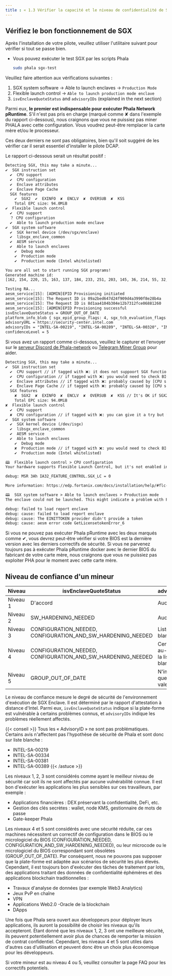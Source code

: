 ```yaml
---
title : « 1.3 Vérifier la capacité et le niveau de confidentialité de SGX »
---
```


## Vérifiez le bon fonctionnement de SGX

Après l'installation de votre pilote, veuillez utiliser l'utilitaire suivant pour vérifier si tout se passe bien.

- Vous pouvez exécuter le test SGX par les scripts Phala

  ```bash
  sudo phala sgx-test
  ```

Veuillez faire attention aux vérifications suivantes :

1. SGX system software → Able to launch enclaves → `Production Mode`
2. Flexible launch control → `Able to launch production mode enclave`
3. `isvEnclaveQuoteStatus` and `advisoryIDs` (explained in the next section)

Parmi eux, **le premier est indispensable pour exécuter Phala Network pRuntime**. S'il n'est pas pris en charge (marqué comme ✘ dans l'exemple du rapport ci-dessous), nous craignons que vous ne puissiez pas miner PHALA avec cette configuration. Vous voudrez peut-être remplacer la carte mère et/ou le processeur.

Ces deux derniers ne sont pas obligatoires, bien qu'il soit suggéré de les vérifier car il serait essentiel d'installer le pilote DCAP.

Le rapport ci-dessous serait un résultat positif :

```txt
Detecting SGX, this may take a minute...
✔  SGX instruction set
  ✔  CPU support
  ✔  CPU configuration
  ✔  Enclave attributes
  ✔  Enclave Page Cache
  SGX features
    ✔  SGX2  ✔  EXINFO  ✘  ENCLV  ✘  OVERSUB  ✘  KSS
    Total EPC size: 94.0MiB
✔  Flexible launch control
  ✔  CPU support
  ？ CPU configuration
  ✔  Able to launch production mode enclave
✔  SGX system software
  ✔  SGX kernel device (/dev/sgx/enclave)
  ✔  libsgx_enclave_common
  ✔  AESM service
  ✔  Able to launch enclaves
    ✔  Debug mode
    ✔  Production mode
    ✔  Production mode (Intel whitelisted)

You are all set to start running SGX programs!
Generated machine id:
[162, 154, 220, 15, 163, 137, 184, 233, 251, 203, 145, 36, 214, 55, 32, 54]

Testing RA...
aesm_service[15]: [ADMIN]EPID Provisioning initiated
aesm_service[15]: The Request ID is 09a2bed647d24f909d4a3990f8e28b4a
aesm_service[15]: The Request ID is 8d1aa4104b304e12b7312fce06881260
aesm_service[15]: [ADMIN]EPID Provisioning successful
isvEnclaveQuoteStatus = GROUP_OUT_OF_DATE
platform_info_blob { sgx_epid_group_flags: 4, sgx_tcb_evaluation_flags: 2304, pse_evaluation_flags: 0, latest_equivalent_tcb_psvn: [15, 15, 2, 4, 1, 128, 6, 0, 0, 0, 0, 0, 0, 0, 0, 0, 11, 0], latest_pse_isvsvn: [0, 11], latest_psda_svn: [0, 0, 0, 2], xeid: 0, gid: 2919956480, signature: sgx_ec256_signature_t { gx: [99, 239, 225, 171, 96, 219, 216, 210, 246, 211, 20, 101, 254, 193, 246, 66, 170, 40, 255, 197, 80, 203, 17, 34, 164, 2, 127, 95, 41, 79, 233, 58], gy: [141, 126, 227, 92, 128, 3, 10, 32, 239, 92, 240, 58, 94, 167, 203, 150, 166, 168, 180, 191, 126, 196, 107, 132, 19, 84, 217, 14, 124, 14, 245, 179] } }
advisoryURL = https://security-center.intel.com
advisoryIDs = "INTEL-SA-00219", "INTEL-SA-00289", "INTEL-SA-00320", "INTEL-SA-00329"
confidenceLevel = 5
```

Si vous avez un rapport comme ci-dessous, veuillez le capturer et l'envoyer sur le [serveur Discord de Phala-network](https://discord.gg/zjdJ7d844d) ou [Telegram Miner Group](https://t.me/phalaminer) pour aider.

```txt
Detecting SGX, this may take a minute...
✔  SGX instruction set
  ✔  CPU support // if tagged with ❌: it does not suppoort SGX function, you would need to use other types of CPU.
  ✔  CPU configuration // if tagged with ❌: you would need to check BIOS updates.
  ✔  Enclave attributes // if tagged with ❌: probably caused by [CPU support issue] and [CPU configuration]
  ✔  Enclave Page Cache // if tagged with ❌: probably caused by [CPU support issue] and [CPU configuration]
  SGX features
    ✘  SGX2  ✘  EXINFO  ✘  ENCLV  ✘  OVERSUB  ✘  KSS // It's OK if SGX2 was tagged with ❌. Phala has not integrated with SGX2 technology in the current stage.
    Total EPC size: 94.0MiB
✘  Flexible launch control
  ✔  CPU support
  ✘  CPU configuration // if tagged with ❌: you can give it a try but your miner might be affected when the SGX driver upgrades in the future.
✔  SGX system software
  ✔  SGX kernel device (/dev/isgx)
  ✔  libsgx_enclave_common
  ✔  AESM service
  ✔  Able to launch enclaves
    ✔  Debug mode
    ✘  Production mode // if tagged with ❌: you would need to check BIOS updates.
    ✔  Production mode (Intel whitelisted)

🕮  Flexible launch control > CPU configuration
Your hardware supports Flexible Launch Control, but it's not enabled in the BIOS. Reboot your machine and try to enable FLC in your BIOS. Alternatively, try updating your BIOS to the latest version or contact your BIOS vendor.

debug: MSR 3Ah IA32_FEATURE_CONTROL.SGX_LC = 0

More information: https://edp.fortanix.com/docs/installation/help/#flc-cpu-configuration

🕮  SGX system software > Able to launch enclaves > Production mode
The enclave could not be launched. This might indicate a problem with FLC.

debug: failed to load report enclave
debug: cause: failed to load report enclave
debug: cause: The EINITTOKEN provider didn't provide a token
debug: cause: aesm error code GetLicensetokenError_6
```

Si vous ne pouvez pas exécuter Phala pRuntime avec les deux marqués comme ✔, vous devrez peut-être vérifier si votre BIOS est la dernière version avec les derniers correctifs de sécurité. Si vous ne parvenez toujours pas à exécuter Phala pRuntime docker avec le dernier BIOS du fabricant de votre carte mère, nous craignons que vous ne puissiez pas exploiter PHA pour le moment avec cette carte mère.

## Niveau de confiance d'un mineur

| Niveau | isvEnclaveQuoteStatus | advisoryIDs |
|---|---|---|
| Niveau 1 | D'accord | Aucun |
| Niveau 2 | SW_HARDENING_NEEDED | Aucun |
| Niveau 3 | CONFIGURATION_NEEDED, CONFIGURATION_AND_SW_HARDENING_NEEDED | Liste blanche* |
| Niveau 4 | CONFIGURATION_NEEDED, CONFIGURATION_AND_SW_HARDENING_NEEDED | Certains au-delà de la liste blanche |
| Niveau 5 | GROUP_OUT_OF_DATE | N'importe quelle valeur |

Le niveau de confiance mesure le degré de sécurité de l'environnement d'exécution de SGX Enclave. Il est déterminé par le rapport d'attestation à distance d'Intel. Parmi eux, `isvEnclaveQuoteStatus` indique si la plate-forme est vulnérable à certains problèmes connus, et `advisoryIDs` indique les problèmes réellement affectés.

{{< conseil >}}
Tous les « AdvisoryID » ne sont pas problématiques. Certains avis n'affectent pas l'hypothèse de sécurité de Phala et sont donc sur liste blanche :

- INTEL-SA-00219
- INTEL-SA-00334
- INTEL-SA-00381
- INTEL-SA-00389
{{< /astuce >}}

Les niveaux 1, 2, 3 sont considérés comme ayant le meilleur niveau de sécurité car soit ils ne sont affectés par aucune vulnérabilité connue. Il est bon d'exécuter les applications les plus sensibles sur ces travailleurs, par exemple :

- Applications financières : DEX préservant la confidentialité, DeFi, etc.
- Gestion des clés secrètes : wallet, node KMS, gestionnaire de mots de passe
- Gate-keeper Phala

Les niveaux 4 et 5 sont considérés avec une sécurité réduite, car ces machines nécessitent un correctif de configuration dans le BIOS ou le micrologiciel du BIOS (CONFIGURATION_NEEDED, CONFIGURATION_AND_SW_HARDENING_NEEDED), ou leur microcode ou le micrologiciel du BIOS correspondant sont obsolètes (GROUP_OUT_OF_DATE). Par conséquent, nous ne pouvons pas supposer que la plate-forme est adaptée aux scénarios de sécurité les plus élevés. Cependant, il est toujours bon d'exécuter des tâches de traitement par lots, des applications traitant des données de confidentialité éphémères et des applications blockchain traditionnelles :

- Travaux d'analyse de données (par exemple Web3 Analytics)
- Jeux PvP en chaîne
- VPN
- Applications Web2.0
-Oracle de la blockchain
- DApps

Une fois que Phala sera ouvert aux développeurs pour déployer leurs applications, ils auront la possibilité de choisir les niveaux qu'ils accepteront. Étant donné que les niveaux 1, 2, 3 ont une meilleure sécurité, ils peuvent potentiellement avoir plus de chances de remporter la mission de contrat confidentiel. Cependant, les niveaux 4 et 5 sont utiles dans d'autres cas d'utilisation et peuvent donc être un choix plus économique pour les développeurs.

Si votre mineur est au niveau 4 ou 5, veuillez consulter la page FAQ pour les correctifs potentiels.
